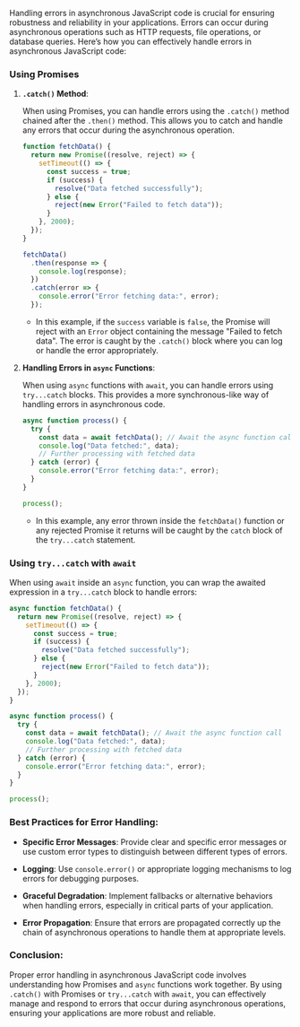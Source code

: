 Handling errors in asynchronous JavaScript code is crucial for ensuring robustness and reliability in your applications. Errors can occur during asynchronous operations such as HTTP requests, file operations, or database queries. Here’s how you can effectively handle errors in asynchronous JavaScript code:

### Using Promises

1. **`.catch()` Method**:

   When using Promises, you can handle errors using the `.catch()` method chained after the `.then()` method. This allows you to catch and handle any errors that occur during the asynchronous operation.

   ```javascript
   function fetchData() {
     return new Promise((resolve, reject) => {
       setTimeout(() => {
         const success = true;
         if (success) {
           resolve("Data fetched successfully");
         } else {
           reject(new Error("Failed to fetch data"));
         }
       }, 2000);
     });
   }

   fetchData()
     .then(response => {
       console.log(response);
     })
     .catch(error => {
       console.error("Error fetching data:", error);
     });
   ```

   - In this example, if the `success` variable is `false`, the Promise will reject with an `Error` object containing the message "Failed to fetch data". The error is caught by the `.catch()` block where you can log or handle the error appropriately.

2. **Handling Errors in `async` Functions**:

   When using `async` functions with `await`, you can handle errors using `try...catch` blocks. This provides a more synchronous-like way of handling errors in asynchronous code.

   ```javascript
   async function process() {
     try {
       const data = await fetchData(); // Await the async function call
       console.log("Data fetched:", data);
       // Further processing with fetched data
     } catch (error) {
       console.error("Error fetching data:", error);
     }
   }

   process();
   ```

   - In this example, any error thrown inside the `fetchData()` function or any rejected Promise it returns will be caught by the `catch` block of the `try...catch` statement.

### Using `try...catch` with `await`

When using `await` inside an `async` function, you can wrap the awaited expression in a `try...catch` block to handle errors:

```javascript
async function fetchData() {
  return new Promise((resolve, reject) => {
    setTimeout(() => {
      const success = true;
      if (success) {
        resolve("Data fetched successfully");
      } else {
        reject(new Error("Failed to fetch data"));
      }
    }, 2000);
  });
}

async function process() {
  try {
    const data = await fetchData(); // Await the async function call
    console.log("Data fetched:", data);
    // Further processing with fetched data
  } catch (error) {
    console.error("Error fetching data:", error);
  }
}

process();
```

### Best Practices for Error Handling:

- **Specific Error Messages**: Provide clear and specific error messages or use custom error types to distinguish between different types of errors.

- **Logging**: Use `console.error()` or appropriate logging mechanisms to log errors for debugging purposes.

- **Graceful Degradation**: Implement fallbacks or alternative behaviors when handling errors, especially in critical parts of your application.

- **Error Propagation**: Ensure that errors are propagated correctly up the chain of asynchronous operations to handle them at appropriate levels.

### Conclusion:

Proper error handling in asynchronous JavaScript code involves understanding how Promises and `async` functions work together. By using `.catch()` with Promises or `try...catch` with `await`, you can effectively manage and respond to errors that occur during asynchronous operations, ensuring your applications are more robust and reliable.